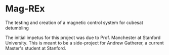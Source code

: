# Mag-REx
The testing and creation of a magnetic control system for cubesat detumbling

The initial impetus for this project was due to Prof. Manchester at Stanford University. This is meant to be a side-project
for Andrew Gatherer, a current Master's student at Stanford. 
